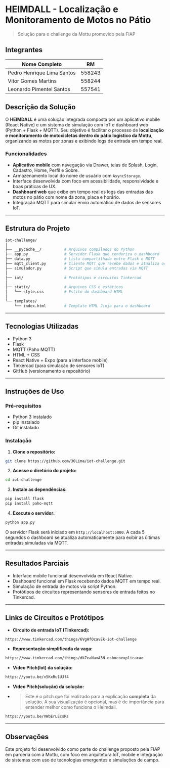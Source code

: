 # HEIMDALL - Localização e Monitoramento de Motos no Pátio
> Solução para o challenge da Mottu promovido pela FIAP

## Integrantes

| Nome Completo               | RM       |
|-----------------------------|----------|
| Pedro Henrique Lima Santos  | 558243   |
| Vitor Gomes Martins         | 558244   |
| Leonardo Pimentel Santos    | 557541   |

## Descrição da Solução

O **HEIMDALL** é uma solução integrada composta por um aplicativo mobile (React Native) e um sistema de simulação com IoT e dashboard web (Python + Flask + MQTT). Seu objetivo é facilitar o processo de **localização e monitoramento de motocicletas dentro do pátio logístico da Mottu**, organizando as motos por zonas e exibindo logs de entrada em tempo real.

### Funcionalidades

- **Aplicativo mobile** com navegação via Drawer, telas de Splash, Login, Cadastro, Home, Perfil e Sobre.
- Armazenamento local do nome de usuário com `AsyncStorage`.
- Interface desenvolvida com foco em acessibilidade, responsividade e boas práticas de UX.
- **Dashboard web** que exibe em tempo real os logs das entradas das motos no pátio com nome da zona, placa e horário.
- Integração MQTT para simular envio automático de dados de sensores IoT.

---

## Estrutura do Projeto

```bash
iot-challenge/
│
├── __pycache__/          # Arquivos compilados do Python
├── app.py                # Servidor Flask que renderiza o dashboard
├── data.py               # Lista compartilhada entre Flask e MQTT
├── mqtt_client.py        # Cliente MQTT que recebe dados e atualiza os logs
├── simulador.py          # Script que simula entradas via MQTT
│
├── iot/                  # Protótipos e circuitos Tinkercad
│
├── static/               # Arquivos CSS e estáticos
│   └── style.css         # Estilo do dashboard HTML
│
└── templates/
    └── index.html        # Template HTML Jinja para o dashboard
```

---

## Tecnologias Utilizadas

- Python 3
- Flask
- MQTT (Paho MQTT)
- HTML + CSS
- React Native + Expo (para a interface mobile)
- Tinkercad (para simulação de sensores IoT)
- GitHub (versionamento e repositório)

---

## Instruções de Uso

### Pré-requisitos

- Python 3 instalado
- pip instalado
- Git instalado

### Instalação

1. **Clone o repositório:**

```bash
git clone https://github.com/30Lima/iot-challenge.git
```

2. **Acesse o diretório do projeto:**

```bash
cd iot-challenge
```

3. **Instale as dependências:**

```bash
pip install flask
pip install paho-mqtt
```

4. **Execute o servidor:**

```bash
python app.py
```

O servidor Flask será iniciado em `http://localhost:5000`. A cada 5 segundos o dashboard se atualiza automaticamente para exibir as últimas entradas simuladas via MQTT.

---

## Resultados Parciais

- Interface mobile funcional desenvolvida em React Native.
- Dashboard funcional em Flask recebendo dados MQTT em tempo real.
- Simulação de entrada de motos via script Python.
- Protótipos de circuitos representando sensores de entrada feitos no Tinkercad.

---

## Links de Circuitos e Protótipos

- **Circuito de entrada IoT (Tinkercad):**
```bash
https://www.tinkercad.com/things/6VgHfOcavEk-iot-challenge
```

- **Representação simplificada da vaga:**
```bash
https://www.tinkercad.com/things/dk7eaNavA3N-esbocoexplicacao
```

- **Vídeo Pitch(Iot) da solução:**
```bash
https://youtu.be/v5KxRu1UJf4
```

- **Vídeo Pitch(solução) da solução:**
- > Este é o pitch que foi realizado para a explicação **completa** da solução. A sua visualização é opcional, mas é de importância para entender melhor como funciona o Heimdall.
```bash
https://youtu.be/VWbErLEcsRs
```

---

## Observações

Este projeto foi desenvolvido como parte do challenge proposto pela FIAP em parceria com a Mottu, com foco em arquitetura IoT, mobile e integração de sistemas com uso de tecnologias emergentes e simulações de campo.
